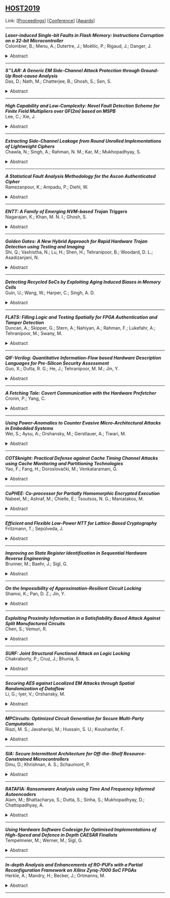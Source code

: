## [HOST2019](HOST2019.md)
Link: [[Proceedings](https://ieeexplore.ieee.org/xpl/conhome/8736108/proceeding)]
[[Conference](http://www.hostsymposium.org/host2019/index2019.php)]
[[Awards](http://www.hostsymposium.org/host_2019awards.php)]  
***
**_Laser-induced Single-bit Faults in Flash Memory: Instructions Corruption on a 32-bit Microcontroller_**  
Colombier, B.; Menu, A.; Dutertre, J.; Moëllic, P.; Rigaud, J.; Danger, J.
<details><summary>Abstract</summary>Physical attacks are a known threat posed against secure embedded systems. Notable among these is laser fault injection, which is often considered as the most effective fault injection technique. Indeed, laser fault injection provides a high spatial accuracy, which enables an attacker to induce bit-level faults. However, experience gained from attacking 8-bit targets might not be relevant on more advanced micro-architectures, and these attacks become increasingly challenging on 32-bit microcontrollers. In this article, we show that the flash memory area of a 32-bit microcontroller is sensitive to laser fault injection. These faults occur during the instruction fetch process, hence the stored value remains unaltered. After a thorough characterisation of the induced faults and the associated fault model, we provide detailed examples of bit-level corruption of instructions and demonstrate practical applications in compromising the security of real-life codes. Based on these experimental results, we formulate a hypothesis about the underlying micro-architectural features that explain the observed fault model.</details>

***

**_S℡LAR: A Generic EM Side-Channel Attack Protection through Ground-Up Root-cause Analysis_**  
Das, D.; Nath, M.; Chatterjee, B.; Ghosh, S.; Sen, S.
<details><summary>Abstract</summary>The threat of side-channels is becoming increasingly prominent for resource-constrained internet-connected devices. While numerous power side-channel countermeasures have been proposed, a promising approach to protect the non-invasive electromagnetic side-channel attacks has been relatively scarce. Today’s availability of high-resolution electromagnetic (EM) probes mandates the need for a low-overhead solution to protect EM side-channel analysis (SCA) attacks. This work, for the first time, performs a white-box analysis to root-cause the origin of the EM leakage from an integrated circuit. System-level EM simulations with Intel 32 nm CMOS technology interconnect stack, as an example, reveals that the EM leakage from metals above layer 8 can be detected by an external non-invasive attacker with the commercially available state-of-the-art EM probes. Equipped with this ‘white-box’ understanding, this work proposes S℡LAR: Signature aTtenuation Embedded CRYPTO with Low-Level metAl Routing, which is a two-stage solution to eliminate the critical signal radiation from the higher-level metal layers. Firstly, we propose routing the entire cryptographic core within the local lower-level metal layers, whose leakage cannot be picked up by an external attacker. Then, the entire crypto IP is embedded within a Signature Attenuation Hardware (SAH) which in turn suppresses the critical encryption signature before it routes the current signature to the highly radiating top-level metal layers. System-level implementation of the S℡LAR hardware with local lower-level metal routing in TSMC 65 nm CMOS technology, with an AES-128 encryption engine (as an example cryptographic block) operating at 40 MHz, shows that the system remains secure against EM SCA attack even after 1M encryptions, with 67% energy efficiency and 1.23× area overhead compared to the unprotected AES.</details>

***

**_High Capability and Low-Complexity: Novel Fault Detection Scheme for Finite Field Multipliers over GF(2m) based on MSPB_**  
Lee, C.; Xie, J.
<details><summary>Abstract</summary>Fault detection is becoming more and more essential to the cryptographic circuits protection (for the purpose of fighting against both natural and malicious faults). While finite field multiplier is regarded as the bottleneck arithmetic unit for cryptosystems such as elliptic curve cryptography, efficient implementation of finite field multiplier with high fault detection capability is still missing in the literature. In this paper, therefore, we propose a novel fault detection scheme for finite field multipliers over GF(2m), where the proposed work aims at obtaining high fault detection performance for finite field multipliers and meanwhile maintain low-complexity implementation. To successfully carry out the proposed design strategy, we have used the modified shifted polynomial basis (MSPB) to represent the field and have conducted three coherent interdependent stages of efforts: (i) a novel 1-bit parity based detection scheme for bit-serial MSPB multiplier is presented after thorough mathematical derivation; (ii) a novel Toeplitz matrix-vector product (TMVP)-based multi-bit parity detection scheme for digit-serial MSPB multiplier is proposed then to obtain both high detection performance and low-complexity implementation; (iii) detailed complexity analysis and comparison show that the proposed designs have significantly better performance over the best of existing ones. For instance, for the bit-serial multipliers, the proposed design (using 1 parity bit) can achieve around 99.49% fault detection performance while the best existing one with 2-bit parity checking scheme achieves only 75.12% fault detection. The proposed scheme, because of its high fault detection capability and low-complexity, can be extended further in many cryptographic applications.</details>

***

**_Extracting Side-Channel Leakage from Round Unrolled Implementations of Lightweight Ciphers_**  
Chawla, N.; Singh, A.; Rahman, N. M.; Kar, M.; Mukhopadhyay, S.
<details><summary>Abstract</summary>Energy efficiency and security is a critical requirement for computing at edge nodes. Unrolled architectures for lightweight cryptographic algorithms have been shown to be energy-efficient, providing higher performance while meeting resource constraints. Hardware implementations of unrolled datapaths have also been shown to be resistant to side channel analysis (SCA) attacks due to a reduction in signal-to-noise ratio (SNR) and an increased complexity in the leakage model. This paper demonstrates optimal leakage models and an improved CFA attack which makes it feasible to extract first-order side-channel leakages from combinational logic in the initial rounds of unrolled datapaths. Several leakage models, targeting initial rounds, are explored and 1-bit hamming weight (HW) based leakage model is shown to be an optimal choice. Additionally, multi-band narrow bandpass filtering techniques in conjunction with correlation frequency analysis (CFA) is demonstrated to improve SNR by up to 4×, attributed to the removal of the misalignment effect in combinational logics and signal isolation. The improved CFA attack is performed on side channel signatures acquired for 7-round unrolled SIMON datapaths, implemented on Sakura-G (XILINX spartan 6, 45nm) based FPGA platform and a 24× reduction in minimum-traces-to-disclose (MTD) for revealing 80% of the key bits is demonstrated with respect to conventional time domain correlation power analysis (CPA). Finally, the proposed method is successfully applied to a fully-unrolled datapath for PRINCE and a parallel round-based datapath for Advanced Encryption Standard (AES) algorithm to demonstrate its general applicability.</details>

***

**_A Statistical Fault Analysis Methodology for the Ascon Authenticated Cipher_**  
Ramezanpour, K.; Ampadu, P.; Diehl, W.
<details><summary>Abstract</summary>Authenticated ciphers are trending in secret key cryptography, since they combine confidentiality, integrity, and authentication into one algorithm, and offer potential efficiencies over the use of separate block ciphers and keyed hashes. Current cryptographic contests and standardization efforts are evaluating authenticated ciphers for weaknesses, to include implementation vulnerabilities, such as fault attacks. In this paper, we analyze fault attacks against the Ascon authenticated cipher, which was selected by CAESAR as the first choice for the lightweight use case. We propose a fault attack technique based on statistical ineffective fault analysis (SIFA) using double-fault injection and key dividing. Faults are injected at two selected S-boxes for every encryption during the last round of permutation in the Ascon Finalization stage. The correct tag values, resulting from ineffective fault inductions, are then used to analyze key hypotheses. The complexity of our attack method is a trade-off between the size of key hypothesis search space and the number of double-fault injections. The sufficient number of correct tag values needed to recover a key subset depends on the bias of fault distributions. We perform experiments on a software implementation of Ascon to show that between 12.5 to 2500 correct tag values (i.e., ineffective faults) are enough for key recovery for highly biased to more uniform fault distributions, respectively.</details>

***

**_ENTT: A Family of Emerging NVM-based Trojan Triggers_**  
Nagarajan, K.; Khan, M. N. I.; Ghosh, S.
<details><summary>Abstract</summary>The following topics are dealt with: cryptography; invasive software; logic design; fault diagnosis; reverse engineering; integrated circuit design; system-on-chip; security of data; field programmable gate arrays; security.</details>

***

**_Golden Gates: A New Hybrid Approach for Rapid Hardware Trojan Detection using Testing and Imaging_**  
Shi, Q.; Vashistha, N.; Lu, H.; Shen, H.; Tehranipoor, B.; Woodard, D. L.; Asadizanjani, N.
<details><summary>Abstract</summary>Hardware Trojans are malicious modifications on integrated circuits (IC), which pose a grave threat to the security of modern military and commercial systems. Existing methods of detecting hardware Trojans are plagued by the inability of detecting all Trojans, reliance on golden chip that might not be available, high time cost, and low accuracy. In this paper, we present Golden Gates, a novel detection method designed to achieve a comparable level of accuracy to full reverse engineering, yet paying only a fraction of its cost in time. The proposed method inserts golden gate circuits (GGC) to achieve superlative accuracy in the classification of all existing gate footprints using rapid scanning electron microscopy (SEM) and backside ultra thinning. Possible attacks against GGC as well as malicious modifications on interconnect layers are discussed and addressed with secure built-in exhaustive test infrastructure. Evaluation with real SEM images demonstrate high classification accuracy and resistance to attacks of the proposed technique.</details>

***

**_Detecting Recycled SoCs by Exploiting Aging Induced Biases in Memory Cells_**  
Guin, U.; Wang, W.; Harper, C.; Singh, A. D.
<details><summary>Abstract</summary>The rise of recycled ICs being sold as new through the global semiconductor supply chain is a serious threat due to their inferior quality, shorter remaining life, and potentially poorer performance, compared to their authentic counterparts. While solutions, such as on-chip age monitors, have been proposed for new designs, detecting the recycling of older legacy ICs already in use is much harder; no reliable solution currently exists. In this paper, we propose a new and highly effective approach for detecting recycled ICs by exploiting the powerup state of on-chip SRAMs to evaluate the age of the chip. Our methodology does not require the introduction of any special aging detection circuitry, nor the recording and saving of historical circuit performance data as a reference to detect degradation from use. Instead, we exploit the novel observation that in a new unused SRAM, an equal number of cells power up to the 0 and 1 logic states, and also that this distribution becomes skewed in time due to aging in operation. Since SRAMs exist in virtually all systems-on-chip (SoCs), this simple aging detection method is widely applicable to both old and new designs. It is also low cost since does not require any special test equipment. We present experimental results using commercial off-the-shelf SRAM chips to validate the effectiveness of the proposed approach.</details>

***

**_FLATS: Filling Logic and Testing Spatially for FPGA Authentication and Tamper Detection_**  
Duncan, A.; Skipper, G.; Stern, A.; Nahiyan, A.; Rahman, F.; Lukefahr, A.; Tehranipoor, M.; Swany, M.
<details><summary>Abstract</summary>Security-critical field programmable gate array (FPGA) designs traditionally rely on bitstream encryption and hashing to prevent bitstream modifications and provide design authentication. Recent attacks to extract bitstream encryption keys, and research in automated bitstream manipulation tools, have created a class of vulnerabilities involving post-synthesis low-level FPGA editing. Current authentication and tamper (e.g., malicious modification) detection approaches dependent upon hash-based comparison mechanisms and register transfer level safeguards are vulnerable to these post-synthesis exploits. In this paper, we propose FLATS, which provides filling logic and testing spatially to combat such vulnerability. FLATS fills unused lookup tables (LUTs) within the FPGA design and inserts infrared-emitting spatial watermarks into the partially used LUTs at the post-synthesis stage for physical authentication and tamper detection using backside infrared imaging. FLATS takes an existing synthesized design and re-purposes a portion of its LUT initialization to function as a watermark allowing for the detection of changes to the post-synthesis placement and initialization. Experimental results validate the FLATS architecture on a 28nm Xilinx FPGA with less than 12% look-up table utilization overhead and negligible compromises in power and speed.</details>

***

**_QIF-Verilog: Quantitative Information-Flow based Hardware Description Languages for Pre-Silicon Security Assessment_**  
Guo, X.; Dutta, R. G.; He, J.; Tehranipoor, M. M.; Jin, Y.
<details><summary>Abstract</summary>Hardware vulnerabilities are often due to design mistakes because the designer does not sufficiently consider potential security vulnerabilities at the design stage. As a result, various security solutions have been developed to protect ICs, among which the language-based hardware security verification serves as a promising solution. The verification process will be performed while compiling the HDL of the design. However, similar to other formal verification methods, the language-based approach also suffers from scalability issue. Furthermore, existing solutions either lead to hardware overhead or are not designed for vulnerable or malicious logic detection. To alleviate these challenges, we propose a new language based framework, QIF-Verilog, to evaluate the trustworthiness of a hardware system at register transfer level (RTL). This framework introduces a quantified information flow (QIF) model and extends Verilog type systems to provide more expressiveness in presenting security rules; QIF is capable of checking the security rules given by the hardware designer. Secrets are labeled by the new type and then parsed to data flow, to which a QIF model will be applied. To demonstrate our approach, we design a compiler for QIF-Verilog and perform vulnerability analysis on benchmarks from Trust-Hub and OpenCore. We show that Trojans or design faults that leak information from circuit outputs can be detected automatically, and that our method evaluates the security of the design correctly.</details>

***

**_A Fetching Tale: Covert Communication with the Hardware Prefetcher_**  
Cronin, P.; Yang, C.
<details><summary>Abstract</summary>Modern processors have employed various methods to increase performance, such as speculative execution, branch prediction, and prefetching. While these enhancements provide excellent performance benefits, many of them also leak confidential information via side channels or can be utilized to communicate surreptitiously via a covert channel. This paper presents a new covert channel within the modern Intel processor, found in the oft-overlooked hardware prefetcher. The discovered covert channel allows two processes scheduled on the same core to communicate without any need to access data that should be mapped to the same cache set. Experimental results on Intel Core i7-6700 show that the channel is able to achieve a 41.6 KBps transmission speed with low error rates. It is also shown that the state-of-the-art side channel and covert channel detection schemes have little impact on this prefetcher-based covert channel.</details>

***

**_Using Power-Anomalies to Counter Evasive Micro-Architectural Attacks in Embedded Systems_**  
Wei, S.; Aysu, A.; Orshansky, M.; Gerstlauer, A.; Tiwari, M.
<details><summary>Abstract</summary>High-assurance embedded systems are deployed for decades and expensive to re-certify – hence, each new attack is an unpatchable problem that can only be detected by monitoring out-of-band channels such as the system’s power trace or electromagnetic emissions. Micro-Architectural attacks, for example, have recently come to prominence since they break all existing software-isolation based security – for example, by hammering memory rows to gain root privileges or by abusing speculative execution and shared hardware to leak secret data. This work is the first to use anomalies in an embedded system’s power trace to detect evasive micro-architectural attacks. To this end, we introduce power-mimicking micro-architectural attacks – including DRAM-rowhammer attacks, side/covert-channel and speculation-driven attacks – to study their evasiveness. We then quantify the operating range of the power-anomalies detector using the Odroid XU3 board – showing that rowhammer attacks cannot evade detection while covert channel and speculation-driven attacks can evade detection but are forced to operate at a 36× and 7× lower bandwidth. Our power-anomaly detector is efficient and can be embedded-of-band into (e.g.,) programmable batteries. While rowhammer, side-channel, and speculation-driven attack defenses require invasive code- and hardware-changes in general-purpose systems, we show that power-anomalies are a simple and effective defense for embedded systems. Power-anomalies can help future-proof embedded systems against vulnerabilities that are likely to emerge as new hardware like phase-change memories and accelerators become mainstream.</details>

***

**_COTSknight: Practical Defense against Cache Timing Channel Attacks using Cache Monitoring and Partitioning Technologies_**  
Yao, F.; Fang, H.; Doroslovački, M.; Venkataramani, G.
<details><summary>Abstract</summary>Recent studies have shown how adversaries can exploit hardware cache structures to launch information leakage-based attacks. Among these attacks, timing channels are especially worrisome since adversaries communicate simply by modulating the timing of shared resource accesses, and do not leave any physical trace of the communication. Therefore, guarding the system against such attacks is critical. Unfortunately, most existing mitigation mechanisms either require non-trivial hardware modifications and/or incur high runtime overheads.In this paper, we propose COTSknight, a new framework that guards the system against several classes of cache timing channel attacks by making novel use of Commercial Off-The-Shelf (COTS) architectural support for cache resource monitoring and prioritization. We find that the adversary’s attempt to modulate cache access latency during attacks can be captured using cache occupancy patterns. COTSknight leverages efficient signal processing techniques on cache occupancy patterns to determine the potential for timing channel attacks. Once suspicious domains are identified, COTSknight disbands timing channels using dynamic cache partitioning schemes in hardware. We implement a prototype of our COTSknight framework on an Intel Xeon v4 server and evaluate its efficacy extensively using different spatial encoding schemes, as well as serial and parallel implementations of Last Level Cache (LLC) timing channels. Our results show that COTSknight can successfully thwart several classes of timing channel attacks by allocating disjoint LLC ways to malicious processes. Even in benign cache-intensive workloads, we observe a 6% cache partition trigger rate that results in a relatively small 5% worst-case performance degradation. Interestingly, for some benign applications, upon COTSknight’s cache partition, we observe an improved performance by up to 9.2% through eliminating cache interference.</details>

***

**_CoPHEE: Co-processor for Partially Homomorphic Encrypted Execution_**  
Nabeel, M.; Ashraf, M.; Chielle, E.; Tsoutsos, N. G.; Maniatakos, M.
<details><summary>Abstract</summary>The recent disclosure of the Spectre and Meltdown side-channel vulnerabilities offers yet another example of modern computer architectures prioritizing performance optimizations over security and privacy. The devastating impact of data leakage, however, emphasizes the need for new processor designs that provide native support for data privacy using cryptography. In this paper, we report on a year-long effort to design, implement, fabricate, and validate CoPHEE: a novel co-processor design that mitigates data leakage risks using partially homomorphic encrypted execution. ASIC designs for encrypted execution impose unique challenges, such as the need for non-traditional arithmetic units (modular inverse, greatest common divisor), very wide datapaths (2048 bits), and the requirement for secure multiplexer units enabling general-purpose execution on encrypted values. Our fully-functional co-processor chip is fabricated in 65nm CMOS technology, and communicates to a main processor via UART. This paper offers an elaborate overview of all steps and design techniques in the ASIC development process, ranging from RTL design to fabrication and validation. We evaluate our co-processor using data-oblivious C++ benchmarks, while our RTL files are available in an open-source repository.</details>

***

**_Efficient and Flexible Low-Power NTT for Lattice-Based Cryptography_**  
Fritzmann, T.; Sepúlveda, J.
<details><summary>Abstract</summary>Secure communication is being threatened by the foreseeable breakthrough of quantum computers. When a larger quantum computer is developed, traditional public key cryptography will be broken. Lattice-based cryptography appears as an alternative to protect the communications in the era of quantum computers. However, empowering current electronic devices with these new algorithms poses a challenging problem due to tight performance requirements as well as area and power constraints. Polynomial multiplication is the basic and most computationally intensive operation in lattice-based cryptosystems. The Number Theoretic Transform (NTT) is an attractive technique to perform polynomial multiplication efficiently. So far, previous works have focused on developing fast and compact forward and inverse NTT implementations. However, efficient and low-power NTT design has not been considered before although a low power consumption is crucial for many systems, such as battery-powered Internet of Things (IoT) devices. In this paper, we present the first low-power, fast and secure NTT ASIC design for lattice-based cryptography able to support different NTT parameters. The contribution of this work is three-fold. First, the implementation of a fast NTT through three optimization techniques. Second, utilization of methods for ASIC power minimization in the NTT design. Third, review of previously proposed side-channel attacks and discussion about countermeasures for our design. Our proposed architecture requires only n log(n) clock cycles for the forward and inverse NTT and can be implemented using a cheap single port RAM. The results of our work show that it is possible to decrease the power dissipation by more than 30% at nearly no cost.</details>

***

**_Improving on State Register Identification in Sequential Hardware Reverse Engineering_**  
Brunner, M.; Baehr, J.; Sigl, G.
<details><summary>Abstract</summary>In the past years, new hardware reverse engineering methods for sequential gate-level netlists have been developed to detect Hardware Trojans and counteract Design Piracy. A critical part of sequential gate-level netlist reverse engineering is the identification of state registers. A promising method to solve this problem, RELIC, proposed by T. Meade et al., is based on input structure similarities of registers to differentiate between state and non-state registers. We propose an improvement to this method, fastRELIC: it outperforms RELIC in terms of speed and computational complexity. A complexity analysis shows the upper bound of $\mathcalO(R^2)$ (R: # registers) for both methods, but a linear lower bound Ω(R) for fastRELIC. Empirical results with fastRELIC provide a speedup of up to 100x. This allowed us to analyze real-life designs with more than 4,000 registers and 50,000 gates.</details>

***

**_On the Impossibility of Approximation-Resilient Circuit Locking_**  
Shamsi, K.; Pan, D. Z.; Jin, Y.
<details><summary>Abstract</summary>Logic locking, and Integrated Circuit (IC) Camouflaging, are techniques that try to hide the design of an IC from a malicious foundry or end-user by introducing ambiguity into the netlist of the circuit. While over the past decade an array of such techniques have been proposed, their security has been constantly challenged by algorithmic attacks. This may in part be due to a lack of formally defined notions of security in the first place, and hence a lack of security guarantees based on long-standing hardness assumptions.In this paper we take a formal approach. We define the problem of circuit locking (cℒ) as transforming an original circuit to a locked one which is “unintelligable” without a secret key (this can model camouflaging and split-manufacturing in addition to logic locking). We define several notions of security for cℒ under different adversary models. Using long standing results from computational learning theory we show the impossibility of exponentially approximation-resilient locking in the presence of an oracle for large classes of Boolean circuits. We then show how exact-recovery-resiliency and a more relaxed notion of security that we coin “best-possible” approximation-resiliency can be provably guaranteed with polynomial overhead. Our theoretical analysis directly results in stronger attacks and defenses which we demonstrate through experimental results on benchmark circuits.</details>

***

**_Exploiting Proximity Information in a Satisfiability Based Attack Against Split Manufactured Circuits_**  
Chen, S.; Vemuri, R.
<details><summary>Abstract</summary>Split Manufacturing (SM) was introduced as an effective countermeasure to reverse engineering of integrated circuits and as a potential deterrent to Trojan insertion and overproduction. In SM, some wires, assigned to the back-end-of-line (BEOL) layers and fabricated at a secure facility, are hidden from the attacker. However, proximity information based attacks use physical design hints such as wire-length, combinational cycles and routing directions obtained from the FEOL (front-end-of-line) netlist to recover some or all of the BEOL signals. In addition, a recently proposed satisfiability (SAT) based attack models the BEOL signal recovery problem as a problem of configuring a key-controlled interconnect network and solves for the key values using a SAT solver. While this method can recover 100% of the BEOL signals, it takes impractically long time for large circuits. In this paper, we propose an effective method to exploit proximity information extracted from the FEOL circuit to reduce the size of the interconnection network which models the missing BEOL layers which in turn significantly reduces the size of the resulting SAT problem. This leads to efficient recovery of 100% of the ‘hidden’ BEOL signals even for large circuits. Experimental results using circuits from ISCAS85, ISCAS89 and ITC99 benchmark suites show that the proposed method is up to 80x faster than the SAT-only attack (without proximity information) while maintaining the 100% attack correctness for all combinational and sequential benchmarks.</details>

***

**_SURF: Joint Structural Functional Attack on Logic Locking_**  
Chakraborty, P.; Cruz, J.; Bhunia, S.
<details><summary>Abstract</summary>To help protect hardware Intellectual Property (IP) blocks against piracy and reverse engineering, researchers have proposed various obfuscation techniques that aim at hiding design intent and making black-box usage difficult. A dominant form of obfuscation, referred to as logic locking, relies on the insertion of key gates (e.g., XOR/XNOR) at strategic locations in a design followed by logic synthesis. Recently, it has been shown that such an approach leaves predictable structural signatures, which make them susceptible to machine learning (ML) based structural attacks. These attacks are shown to deobfuscate a design by learning the deterministic nature of transformations incorporated by commercial synthesis tools. They are attractive for unraveling the design intent. However, they may not be able to provide a working design. In this paper, we introduce a novel attack on obfuscation techniques, called Structural Functional (SURF) attack, which, for the first time to our knowledge, accomplishes key extraction through scalable functional analysis while leveraging the output of structural attacks. We have developed complete flow and an automatic tool for the attack, which shows promising results. We are able to retrieve, on average, 90% keybits for obfuscated ISCAS-85 benchmarks (100% in several cases) with > 98% output accuracy. We observe that SURF attack, unlike any known attack, can enable both discovering design intent as well as black-box usage. It is effective for all major variants of logic locking; scalable to large designs; and unlike SAT based attacks, is effective for all design types (e.g., multipliers, where SAT based attacks typically fail).</details>

***

**_Securing AES against Localized EM Attacks through Spatial Randomization of Dataflow_**  
Li, G.; Iyer, V.; Orshansky, M.
<details><summary>Abstract</summary>A localized electromagnetic (EM) attack is a potent threat to security of embedded cryptographic implementations. The attack utilizes high resolution EM probes to localize and exploit information leakage in sub-circuits of a system, providing information not available in traditional EM and power attacks. In this paper, we propose a countermeasure based on randomizing the assignment of sensitive data to parallel datapath components in a high-performance implementation of AES. In contrast to a conventional design where each state register byte is routed to a fixed S-box, a permutation network, controlled by a transient random value, creates a dynamic random mapping between the state registers and the set of S-boxes. This randomization results in a significant reduction of exploitable leakage.We demonstrate the countermeasure’s effectiveness under two attack scenarios: a more powerful attack that assumes a fully controlled access to an attacked implementation for building a priori EM-profiles, and a generic attack based on the black-box model. Spatial randomization leads to a 150X increase of the minimum traces to disclosure (MTD) for the profiled attack and a 3.25X increase of MTD for the black-box model attack.</details>

***

**_MPCircuits: Optimized Circuit Generation for Secure Multi-Party Computation_**  
Riazi, M. S.; Javaheripi, M.; Hussain, S. U.; Koushanfar, F.
<details><summary>Abstract</summary>Secure Multi-party Computation (MPC) is one of the most influential achievements of modern cryptography: it allows evaluation of an arbitrary function on private inputs from multiple parties without revealing the inputs. A crucial step of utilizing contemporary MPC protocols is to describe the function as a Boolean circuit. While efficient solutions have been proposed for special case of two-party secure computation, the general case of more than two-party is not addressed. This paper proposes MPCircuits, the first automated solution to devise the optimized Boolean circuit representation for any MPC function using hardware synthesis tools with new customized libraries that are scalable to multiple parties. MPCircuits creates a new end-to-end tool-chain to facilitate practical scalable MPC realization. To illustrate the practicality of MPCircuits, we design and implement a set of five circuits that represent real-world MPC problems. Our benchmarks inherently have different computational and communication complexities and are good candidates to evaluate MPC protocols. We also formalize the metrics by which a given protocol can be analyzed. We provide extensive experimental evaluations for these benchmarks; two of which are the first reported solutions in multi-party settings. As our experimental results indicate, MPCircuits reduces the computation time of MPC protocols by up to 4.2×.</details>

***

**_SIA: Secure Intermittent Architecture for Off-the-Shelf Resource-Constrained Microcontrollers_**  
Dinu, D.; Khrishnan, A. S.; Schaumont, P.
<details><summary>Abstract</summary>Recent advancements in energy-harvesting techniques provide an alternative to batteries for resource-constrained IoT devices and lead to a new computing paradigm, the intermittent computing model. In this model, a software module continues its execution from where it left off when an energy shortage occurred. Enforcing security of an intermittent software module is challenging because its power-off state has to be protected from a malicious adversary in addition to its power-on state, while the security mechanisms put in place must have a low overhead on the performance, resource consumption, and cost of a device.In this paper, we propose SIA (Secure Intermittent Architecture), a security architecture for resource-constrained IoT devices. SIA leverages low-cost security features available in commercial off-the-shelf microcontrollers to protect both the power-on and power-off state of an intermittent software module. Therefore, SIA enables a host of secure intermittent computing applications such as self-attestation, remote attestation, and secure communication. Moreover, our architecture provides confidentiality and integrity guarantees to an intermittent computing module at no cost compared to previous approaches in the literature that impose significant overheads. The salient characteristic of SIA is that it does not require any hardware modifications, and hence, it can be directly applied to existing IoT devices.We implemented and evaluated SIA on a resource-constrained IoT device based on an MSP430 processor. Besides being secure, SIA is simple and efficient. We confirm the feasibility of SIA for resource-constrained IoT devices with experimental results of several intermittent computing applications. Our prototype implementation outperforms by two to three orders of magnitude the secure intermittent computing solution of Suslowicz et al. presented at IGSC 2018.</details>

***

**_RATAFIA: Ransomware Analysis using Time And Frequency Informed Autoencoders_**  
Alam, M.; Bhattacharya, S.; Dutta, S.; Sinha, S.; Mukhopadhyay, D.; Chattopadhyay, A.
<details><summary>Abstract</summary>Ransomware can produce direct and controllable economic loss making it one of the most prominent threats in cybersecurity. According to the latest statistics, more than half of the malwares reported in Q1 of 2017 are ransomwares, and there is a potential threat of novice cybercriminals accessing ransomware-as-a-service. The concept of public-key based data kidnapping and subsequent extortion was first introduced in 1996. Since then, variants of ransomware emerged with different cryptosystems and larger key sizes; however, the underlying techniques remained the same. There are several works in the literature which propose a generic framework to detect these ransomwares; though, most of them target ransomwares having specific classes of the encryption algorithm. In addition to it, most of these methods either require Operating System (OS) kernel modification or have high detection latency. In this work, we present a generalized two-step unsupervised detection framework: RATAFIA which uses a Deep Neural Network architecture and Fast Fourier Transformation to develop a highly accurate, fast and reliable solution to ransomware detection using minimal tracepoints. The proposed method does not require any OS kernel modification making it adaptable to most of the modern-day system. We also introduce a special detection module for successful identification of benign disk encryption processes having similar characteristics like malicious ransomware programs but having a different intention. We provide a comprehensive study to evaluate the performance of RATAFIA in the presence of standard benchmark programs, disk encryption and regular high computational processes in the light of software security.</details>

***

**_Using Hardware Software Codesign for Optimised Implementations of High-Speed and Defence in Depth CAESAR Finalists_**  
Tempelmeier, M.; Werner, M.; Sigl, G.
<details><summary>Abstract</summary>In this work, we present five optimised implementations on a Xilinx-Zynq7200 SoC for the high-speed and defence in depth finalists of the CAESAR competition for finding authenticated encryption ciphers. We eliminated the standard interfaces used during the competition. Through optimised interfaces between hardware and software, we were able to get both performance improvements as well as reduction in used programmable logic. The performance of our implementations is comparable to pure hardware implementations, but our implementations are 50% smaller. Compared to pure SW implementations we are 16 times faster. Comparing the different algorithms, we come to the conclusion that Colm allows the fastest implementation.</details>

***

**_In-depth Analysis and Enhancements of RO-PUFs with a Partial Reconfiguration Framework on Xilinx Zynq-7000 SoC FPGAs_**  
Herkle, A.; Mandry, H.; Becker, J.; Ortmanns, M.
<details><summary>Abstract</summary>Physical unclonable functions (PUFs) are excellent candidates to generate secret information on-chip without the need for secure storage. Ring-oscillator (RO) based PUFs have been receiving great attention over the years due to their easy design and superior statistical characteristics on field programmable gate arrays (FPGAs). Although previous work has improved their statistical measures and provided deeper insights, there are still gaps to be filled. Therefore, this work presents an in-depth analysis of RO-PUFs on Xilinx Zynq-7000 FPGAs with a framework based on partial reconfiguration. This approach allows for full-chip characterization of 100% of the targeted area. Based on the measured data and beforehand estimated routing delay, we will show how to identify and avoid potential bias in the final PUF placement. By utilizing DSP48 slices, an enhanced counter was designed for high-frequency measurements. A second feedback path was added to the ring-oscillators in order to avoid glitches at the counters input. In combination with a reference normalization, the frequency standard deviation could be reduced to 0.0229% at a much shorter evaluation time of 10μs compared to the state-of-the-art, while maintaining the maximum inter-hamming distance. An investigation on the influence of spatial distribution on different RO pairings was performed. The chip variations were found to have a much larger effect on the statistical measures than the difference between logic elements. The measurement data and the framework will be made accessible to interested researchers to provide them with a data basis for further research.</details>

***

